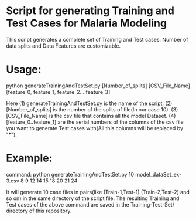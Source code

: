 # Script for generating Training and Test Cases for Malaria Modeling
This script generates a complete set of Training and Test cases. Number of data splits and Data Features are customizable.    

Usage:
=====

python generateTrainingAndTestSet.py [Number_of_splits] [CSV_File_Name] [feature_0, feature_1, feature_2....feature_3]

Here 
          (1) generateTrainingAndTestSet.py is the name of the script. 
          (2) [Number_of_splits] is the number of the splits of file(In our case 10). 
          (3) [CSV_File_Name] is the csv file that contains all the model Dataset. 
          (4) [feature_0..feature_1] are the serial numbers of the columns of the csv file you want to generate Test                   cases with(All this columns will be replaced by "*"). 

Example:
=======
command: python generateTrainingAndTestSet.py 10 model_dataSet_ex-3.csv 8 9 12 14 15 18 20 21 24

It will generate 10 case files in pairs(like (Train-1,Test-1),(Train-2,Test-2) and so on) in the same directory of the script file. The resulting Training and Test cases of the above command are saved in the Training-Test-Set/ directory of this repository. 





